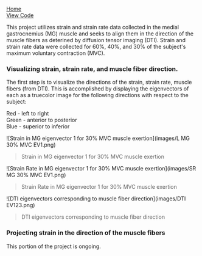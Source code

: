 [Home](https://bcunnane.github.io/)  
[View Code](https://github.com/bcunnane/FAS)

This project utilizes strain and strain rate data collected in the medial gastrocnemius (MG) muscle and seeks to align them in the direction of the muscle fibers as deterined by diffusion tensor imaging (DTI). Strain and strain rate data were collected for 60%, 40%, and 30% of the subject's maximum voluntary contraction (MVC).

### Visualizing strain, strain rate, and muscle fiber direction.

The first step is to visualize the directions of the strain, strain rate, muscle fibers (from DTI). This is accomplished by displaying the eigenvectors of each as a truecolor image for the following directions with respect to the subject:

Red   - left to right  
Green - anterior to posterior  
Blue  - superior to inferior

![Strain in MG eigenvector 1 for 30% MVC muscle exertion](images/L MG 30% MVC EV1.png)
> Strain in MG eigenvector 1 for 30% MVC muscle exertion

![Strain Rate in MG eigenvector 1 for 30% MVC muscle exertion](images/SR MG 30% MVC EV1.png)
> Strain Rate in MG eigenvector 1 for 30% MVC muscle exertion


![DTI eigenvectors corresponding to muscle fiber direction](images/DTI EV123.png)
> DTI eigenvectors corresponding to muscle fiber direction

### Projecting strain in the direction of the muscle fibers

This portion of the project is ongoing. 

